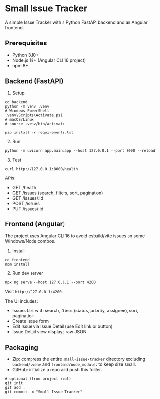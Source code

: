 # Small Issue Tracker

A simple Issue Tracker with a Python FastAPI backend and an Angular frontend.

## Prerequisites
- Python 3.10+
- Node.js 18+ (Angular CLI 16 project)
- npm 8+

## Backend (FastAPI)

1) Setup
```
cd backend
python -m venv .venv
# Windows PowerShell
.venv\Scripts\Activate.ps1
# macOS/Linux
# source .venv/bin/activate

pip install -r requirements.txt
```

2) Run
```
python -m uvicorn app.main:app --host 127.0.0.1 --port 8000 --reload
```

3) Test
```
curl http://127.0.0.1:8000/health
```

APIs:
- GET /health
- GET /issues (search, filters, sort, pagination)
- GET /issues/:id
- POST /issues
- PUT /issues/:id

## Frontend (Angular)

The project uses Angular CLI 16 to avoid esbuild/vite issues on some Windows/Node combos.

1) Install
```
cd frontend
npm install
```

2) Run dev server
```
npx ng serve --host 127.0.0.1 --port 4200
```
Visit `http://127.0.0.1:4200`.

The UI includes:
- Issues List with search, filters (status, priority, assignee), sort, pagination
- Create Issue form
- Edit Issue via Issue Detail (use Edit link or button)
- Issue Detail view displays raw JSON

## Packaging
- Zip: compress the entire `small-issue-tracker` directory excluding `backend/.venv` and `frontend/node_modules` to keep size small.
- GitHub: initialize a repo and push this folder.

```
# optional (from project root)
git init
git add .
git commit -m "Small Issue Tracker"
```
